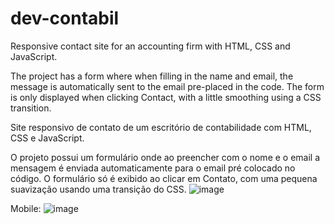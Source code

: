 # dev-contabil
  Responsive contact site for an accounting firm with HTML, CSS and JavaScript.
  
  The project has a form where when filling in the name and email, the message is automatically sent to the email pre-placed in the code.
  The form is only displayed when clicking Contact, with a little smoothing using a CSS transition.


  Site responsivo de contato de um escritório de contabilidade com HTML, CSS e JavaScript.
  
  O projeto possui um formulário onde ao preencher com o nome e o email a mensagem é enviada automaticamente para o email pré colocado no código.
  O formulário só é exibido ao clicar em Contato, com uma pequena suavização usando uma transição do CSS.
  ![image](https://user-images.githubusercontent.com/88170288/149802677-8b2517c0-7877-4a25-9be1-0a3d92ae3684.png)
  
  Mobile:
  ![image](https://user-images.githubusercontent.com/88170288/150529502-80a5da09-36ea-4969-88ca-12ada834734c.png)

